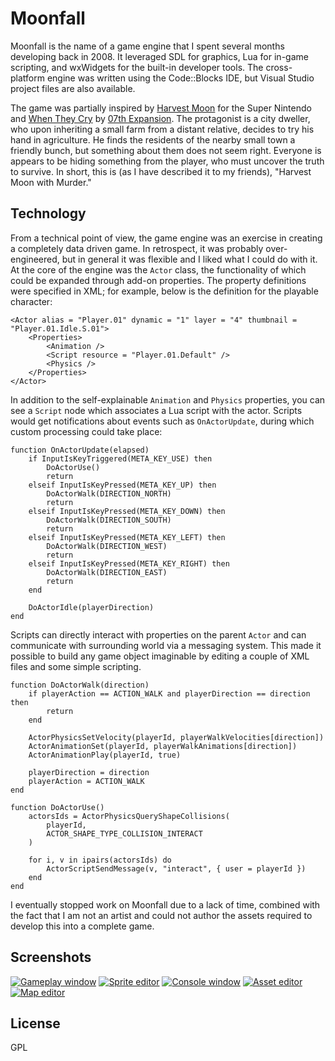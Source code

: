 # Moonfall #

Moonfall is the name of a game engine that I spent several months developing back in 2008. It leveraged SDL for
graphics, Lua for in-game scripting, and wxWidgets for the built-in developer tools. The cross-platform engine was
written using the Code::Blocks IDE, but Visual Studio project files are also available.

The game was partially inspired by [Harvest Moon](http://en.wikipedia.org/wiki/Harvest_Moon_%28video_game%29) for the
Super Nintendo and [When They Cry](http://en.wikipedia.org/wiki/Higurashi_When_They_Cry) by [07th
Expansion](http://en.wikipedia.org/wiki/07th_Expansion). The protagonist is a city dweller, who upon inheriting a small
farm from a distant relative, decides to try his hand in agriculture. He finds the residents of the nearby small town a
friendly bunch, but something about them does not seem right. Everyone is appears to be hiding something from the
player, who must uncover the truth to survive. In short, this is (as I have described it to my friends), "Harvest Moon
with Murder."

## Technology ##

From a technical point of view, the game engine was an exercise in creating a completely data driven game. In
retrospect, it was probably over-engineered, but in general it was flexible and I liked what I could do with it. At the
core of the engine was the `Actor` class, the functionality of which could be expanded through add-on properties. The
property definitions were specified in XML; for example, below is the definition for the playable character:


```
<Actor alias = "Player.01" dynamic = "1" layer = "4" thumbnail = "Player.01.Idle.S.01">
    <Properties>
        <Animation />
        <Script resource = "Player.01.Default" />
        <Physics />
    </Properties>
</Actor>
```

In addition to the self-explainable `Animation` and `Physics` properties, you can see a `Script` node which associates a
Lua script with the actor. Scripts would get notifications about events such as `OnActorUpdate`, during which custom
processing could take place:


```
function OnActorUpdate(elapsed)
    if InputIsKeyTriggered(META_KEY_USE) then
        DoActorUse()
        return
    elseif InputIsKeyPressed(META_KEY_UP) then
        DoActorWalk(DIRECTION_NORTH)
        return
    elseif InputIsKeyPressed(META_KEY_DOWN) then
        DoActorWalk(DIRECTION_SOUTH)
        return
    elseif InputIsKeyPressed(META_KEY_LEFT) then
        DoActorWalk(DIRECTION_WEST)
        return
    elseif InputIsKeyPressed(META_KEY_RIGHT) then
        DoActorWalk(DIRECTION_EAST)
        return
    end

    DoActorIdle(playerDirection)
end
```

Scripts can directly interact with properties on the parent `Actor` and can communicate with surrounding world via a
messaging system. This made it possible to build any game object imaginable by editing a couple of XML files and some
simple scripting.


```
function DoActorWalk(direction)
    if playerAction == ACTION_WALK and playerDirection == direction then
        return
    end

    ActorPhysicsSetVelocity(playerId, playerWalkVelocities[direction])
    ActorAnimationSet(playerId, playerWalkAnimations[direction])
    ActorAnimationPlay(playerId, true)

    playerDirection = direction
    playerAction = ACTION_WALK
end

function DoActorUse()
    actorsIds = ActorPhysicsQueryShapeCollisions(
        playerId,
        ACTOR_SHAPE_TYPE_COLLISION_INTERACT
    )

    for i, v in ipairs(actorsIds) do
        ActorScriptSendMessage(v, "interact", { user = playerId })
    end
end

```

I eventually stopped work on Moonfall due to a lack of time, combined with the fact that I am not an artist and could
not author the assets required to develop this into a complete game.

## Screenshots ##

[![Gameplay window](https://foosoft.net/projects/moonfall/img/gameplay-thumb.png)](https://foosoft.net/projects/moonfall/img/gameplay.png)
[![Sprite editor](https://foosoft.net/projects/moonfall/img/sprite-editor-thumb.png)](https://foosoft.net/projects/moonfall/img/sprite-editor.png)
[![Console window](https://foosoft.net/projects/moonfall/img/console-thumb.png)](https://foosoft.net/projects/moonfall/img/console.png)
[![Asset editor](https://foosoft.net/projects/moonfall/img/asset-editor-thumb.png)](https://foosoft.net/projects/moonfall/img/asset-editor.png)
[![Map editor](https://foosoft.net/projects/moonfall/img/map-editor-thumb.png)](https://foosoft.net/projects/moonfall/img/map-editor.png)

## License ##

GPL
